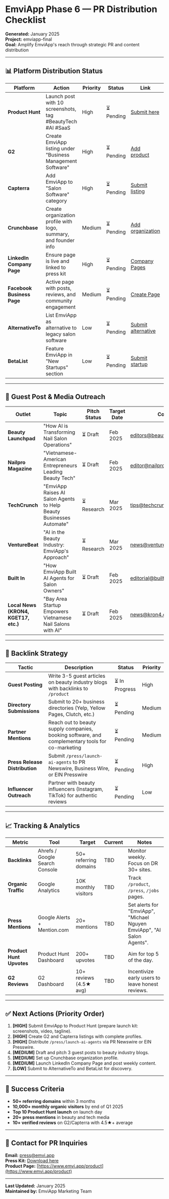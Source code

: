 # EmviApp Phase 6 — PR Distribution Checklist

**Generated:** January 2025  
**Project:** emviapp-final  
**Goal:** Amplify EmviApp's reach through strategic PR and content distribution

---

## 📊 Platform Distribution Status

| Platform | Action | Priority | Status | Link | Notes |
|----------|--------|----------|--------|------|-------|
| **Product Hunt** | Launch post with 10 screenshots, tag #BeautyTech #AI #SaaS | High | ⏳ Pending | [Submit here](https://www.producthunt.com/posts/new) | Best launch day: Tuesday-Thursday. Prepare 10+ upvoters in advance. |
| **G2** | Create EmviApp listing under "Business Management Software" | High | ⏳ Pending | [Add product](https://www.g2.com/products/new) | Requires company email verification. Request reviews from existing users. |
| **Capterra** | Add EmviApp to "Salon Software" category | High | ⏳ Pending | [Submit listing](https://www.capterra.com/vendors/sign-up) | Free listing available. Upload screenshots and feature list. |
| **Crunchbase** | Create organization profile with logo, summary, and founder info | Medium | ⏳ Pending | [Add organization](https://www.crunchbase.com/organization/new) | Include funding stage (Seed/Bootstrapped). Link to LinkedIn. |
| **LinkedIn Company Page** | Ensure page is live and linked to press kit | High | ⏳ Pending | [Company Pages](https://www.linkedin.com/company/) | Post weekly updates. Tag employees and partners. |
| **Facebook Business Page** | Active page with posts, reviews, and community engagement | Medium | ⏳ Pending | [Create Page](https://www.facebook.com/pages/create/) | Run local ads targeting salon owners. |
| **AlternativeTo** | List EmviApp as alternative to legacy salon software | Low | ⏳ Pending | [Submit alternative](https://alternativeto.net/software/new/) | Great for SEO and discovery. |
| **BetaList** | Feature EmviApp in "New Startups" section | Low | ⏳ Pending | [Submit startup](https://betalist.com/submit) | Good for early adopters and tech audience. |

---

## 📰 Guest Post & Media Outreach

| Outlet | Topic | Pitch Status | Target Date | Contact | Notes |
|--------|-------|--------------|-------------|---------|-------|
| **Beauty Launchpad** | "How AI is Transforming Nail Salon Operations" | ⏳ Draft | Feb 2025 | [editors@beautylaunchpad.com](mailto:editors@beautylaunchpad.com) | Industry magazine. Include case study. |
| **Nailpro Magazine** | "Vietnamese-American Entrepreneurs Leading Beauty Tech" | ⏳ Draft | Feb 2025 | [editor@nailpro.com](mailto:editor@nailpro.com) | Focus on cultural angle. |
| **TechCrunch** | "EmviApp Raises AI Salon Agents to Help Beauty Businesses Automate" | ⏳ Research | Mar 2025 | [tips@techcrunch.com](mailto:tips@techcrunch.com) | Best for funding announcements. |
| **VentureBeat** | "AI in the Beauty Industry: EmviApp's Approach" | ⏳ Research | Mar 2025 | [news@venturebeat.com](mailto:news@venturebeat.com) | AI-focused outlet. |
| **Built In** | "How EmviApp Built AI Agents for Salon Owners" | ⏳ Draft | Feb 2025 | [editorial@builtin.com](mailto:editorial@builtin.com) | Tech + local angle (SF Bay Area). |
| **Local News (KRON4, KGET17, etc.)** | "Bay Area Startup Empowers Vietnamese Nail Salons with AI" | ⏳ Draft | Feb 2025 | [news@kron4.com](mailto:news@kron4.com) | Humanize the story. Include founder interview. |

---

## 🔗 Backlink Strategy

| Tactic | Description | Status | Priority |
|--------|-------------|--------|----------|
| **Guest Posting** | Write 3-5 guest articles on beauty industry blogs with backlinks to `/product` | ⏳ In Progress | High |
| **Directory Submissions** | Submit to 20+ business directories (Yelp, Yellow Pages, Clutch, etc.) | ⏳ Pending | Medium |
| **Partner Mentions** | Reach out to beauty supply companies, booking software, and complementary tools for co-marketing | ⏳ Pending | Medium |
| **Press Release Distribution** | Submit `/press/launch-ai-agents` to PR Newswire, Business Wire, or EIN Presswire | ⏳ Pending | High |
| **Influencer Outreach** | Partner with beauty influencers (Instagram, TikTok) for authentic reviews | ⏳ Pending | Low |

---

## 📈 Tracking & Analytics

| Metric | Tool | Target | Current | Notes |
|--------|------|--------|---------|-------|
| **Backlinks** | Ahrefs / Google Search Console | 50+ referring domains | TBD | Monitor weekly. Focus on DR 30+ sites. |
| **Organic Traffic** | Google Analytics | 10K monthly visitors | TBD | Track `/product`, `/press`, `/jobs` pages. |
| **Press Mentions** | Google Alerts + Mention.com | 20+ mentions | TBD | Set alerts for "EmviApp", "Michael Nguyen EmviApp", "AI Salon Agents". |
| **Product Hunt Upvotes** | Product Hunt Dashboard | 200+ upvotes | TBD | Aim for top 5 of the day. |
| **G2 Reviews** | G2 Dashboard | 10+ reviews (4.5★ avg) | TBD | Incentivize early users to leave honest reviews. |

---

## ✅ Next Actions (Priority Order)

1. **[HIGH]** Submit EmviApp to Product Hunt (prepare launch kit: screenshots, video, tagline).
2. **[HIGH]** Create G2 and Capterra listings with complete profiles.
3. **[HIGH]** Distribute `/press/launch-ai-agents` via PR Newswire or EIN Presswire.
4. **[MEDIUM]** Draft and pitch 3 guest posts to beauty industry blogs.
5. **[MEDIUM]** Set up Crunchbase organization profile.
6. **[MEDIUM]** Launch LinkedIn Company Page and post weekly content.
7. **[LOW]** Submit to AlternativeTo and BetaList for discovery.

---

## 🎯 Success Criteria

- **50+ referring domains** within 3 months
- **10,000+ monthly organic visitors** by end of Q1 2025
- **Top 10 Product Hunt launch** on launch day
- **20+ press mentions** in beauty and tech media
- **10+ verified reviews** on G2/Capterra with 4.5★+ average

---

## 📧 Contact for PR Inquiries

**Email:** [press@emvi.app](mailto:press@emvi.app)  
**Press Kit:** [Download here](/press-kit.zip)  
**Product Page:** [https://www.emvi.app/product](https://www.emvi.app/product)

---

**Last Updated:** January 2025  
**Maintained by:** EmviApp Marketing Team
